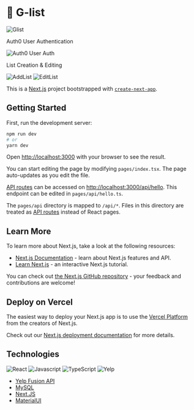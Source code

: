 # 📃 G-list 

![Glist](https://cdn.discordapp.com/attachments/938570207859970061/1042529323732701206/Klists.png)

Auth0 User Authentication

![Auth0 User Auth](https://cdn.discordapp.com/attachments/938570207859970061/1034302430717952093/glist_user_auth.gif)

List Creation & Editing

![AddList](https://cdn.discordapp.com/attachments/938570207859970061/1034302432181747742/glist_add_list.gif)
![EditList](https://cdn.discordapp.com/attachments/938570207859970061/1034302431753949224/glist_edit_list.gif)


This is a [Next.js](https://nextjs.org/) project bootstrapped with [`create-next-app`](https://github.com/vercel/next.js/tree/canary/packages/create-next-app).

## Getting Started

First, run the development server:

```bash
npm run dev
# or
yarn dev
```

Open [http://localhost:3000](http://localhost:3000) with your browser to see the result.

You can start editing the page by modifying `pages/index.tsx`. The page auto-updates as you edit the file.

[API routes](https://nextjs.org/docs/api-routes/introduction) can be accessed on [http://localhost:3000/api/hello](http://localhost:3000/api/hello). This endpoint can be edited in `pages/api/hello.ts`.

The `pages/api` directory is mapped to `/api/*`. Files in this directory are treated as [API routes](https://nextjs.org/docs/api-routes/introduction) instead of React pages.

## Learn More

To learn more about Next.js, take a look at the following resources:

- [Next.js Documentation](https://nextjs.org/docs) - learn about Next.js features and API.
- [Learn Next.js](https://nextjs.org/learn) - an interactive Next.js tutorial.

You can check out [the Next.js GitHub repository](https://github.com/vercel/next.js/) - your feedback and contributions are welcome!

## Deploy on Vercel

The easiest way to deploy your Next.js app is to use the [Vercel Platform](https://vercel.com/new?utm_medium=default-template&filter=next.js&utm_source=create-next-app&utm_campaign=create-next-app-readme) from the creators of Next.js.

Check out our [Next.js deployment documentation](https://nextjs.org/docs/deployment) for more details.

## Technologies
![React](https://img.shields.io/badge/react-%2320232a.svg?style=for-the-badge&logo=react&logoColor=%2361DAFB)
![Javascript](https://img.shields.io/badge/-Javascript-F0DB4F?style=for-the-badge&labelColor=black&logo=javascript&logoColor=F0DB4F)
![TypeScript](https://img.shields.io/badge/-Typescript-007acc?style=for-the-badge&labelColor=black&logo=typescript&logoColor=007acc)
![Yelp](https://img.shields.io/badge/-Yelp-a10707?style=for-the-badge&labelColor=black&logo=yelp&logoColor=a10707)
- [Yelp Fusion API](https://fusion.yelp.com/)
- [MySQL](https://www.mysql.com/)
- [Next.JS](https://nextjs.org/)
- [MaterialUI](https://mui.com/)

